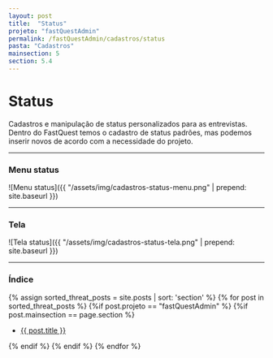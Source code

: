 ```yaml
---
layout: post
title:  "Status"
projeto: "fastQuestAdmin"
permalink: /fastQuestAdmin/cadastros/status
pasta: "Cadastros"
mainsection: 5
section: 5.4
---
```

# Status
	
Cadastros e manipulação de status personalizados para as entrevistas. Dentro do FastQuest temos o cadastro de status padrões, mas podemos inserir novos de acordo
com a necessidade do projeto.

---

### Menu status
![Menu status]({{ "/assets/img/cadastros-status-menu.png" | prepend: site.baseurl }})

---

### Tela
![Tela status]({{ "/assets/img/cadastros-status-tela.png" | prepend: site.baseurl }})

---

### Índice
<div>    
    {% assign sorted_threat_posts = site.posts | sort: 'section' %}  
    {% for post in sorted_threat_posts %}
        {%if post.projeto == "fastQuestAdmin" %}
            {%if post.mainsection == page.section %}   
            <ul>
                <li>
                    <a href="{{ site.baseurl}}{{ post.url}}">{{ post.title }}</a>  
                </li>
            </ul>
            {% endif %}
        {% endif %}
    {% endfor %}    
</div>